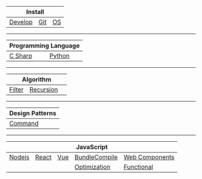 <table>
    <thead>
        <tr>
            <th colspan="3">Install</th>
        </tr>
    </thead>
    <tbody>
        <tr>
            <td><a href="https://github.com/Lokavit/notes/blob/master/Develop.md">Develop</a></td>
            <td><a href="https://github.com/Lokavit/notes/blob/master/Git.md">Git</a></td>
            <td><a href="https://github.com/Lokavit/notes/blob/master/RIME.md">OS</a></td>
        </tr>
    </tbody>
</table>

---

<table>
    <thead>
        <tr>
            <th colspan="2">Programming Language</th>
        </tr>
    </thead>
    <tbody>
        <tr>
            <td><a href="https://github.com/Lokavit/notes/blob/master/Csharp.md">C Sharp</a></td>
            <td><a href="https://github.com/Lokavit/notes/blob/master/Python.md">Python</a></td>
        </tr>
    </tbody>
</table>

---

<table>
    <thead>
        <tr>
            <th colspan="3">Algorithm</th>
        </tr>
    </thead>
    <tbody>
        <tr>
            <td><a href="">Filter</a></td>
            <td><a href="">Recursion</a></td>
            <td><a href=""></a></td>
        </tr>
    </tbody>
</table>

---

<table>
    <thead>
        <tr>
            <th colspan="3">Design Patterns</th>
        </tr>
    </thead>
    <tbody>
        <tr>
            <td><a href="">Command</a></td>
            <td><a href=""></a></td>
            <td><a href=""></a></td>
        </tr>
    </tbody>
</table>

---

<table>
    <thead>
        <tr>
            <th colspan="5">JavaScript</th>
        </tr>
    </thead>
    <tbody>
        <tr>
            <td><a href="https://github.com/Lokavit/notes/blob/master/js/Nodejs.md">Nodejs</a></td>
            <td><a href="https://github.com/Lokavit/notes/blob/master/js/React.md">React</a></td>
            <td><a href="https://github.com/Lokavit/notes/blob/master/js/Vue.md">Vue</a></td>
            <td><a href="https://github.com/Lokavit/notes/blob/master/js/BundleCompile.md">BundleCompile</a></td>
            <td><a href="https://github.com/Lokavit/notes/blob/master/js/WebComponents.md">Web Components</a></td>
        </tr>
        <tr>
            <td><a href="https://github.com/Lokavit/notes/blob/master/js/.md"></a></td>
            <td><a href="https://github.com/Lokavit/notes/blob/master/js/.md"></a></td>
            <td><a href="https://github.com/Lokavit/notes/blob/master/js/.md"></a></td>
            <td><a href="https://github.com/Lokavit/notes/blob/master/js/Optimization.md">Optimization</a></td>
            <td><a href="https://github.com/Lokavit/notes/blob/master/js/Functional.md">Functional</a></td>
        </tr>
    </tbody>
</table>